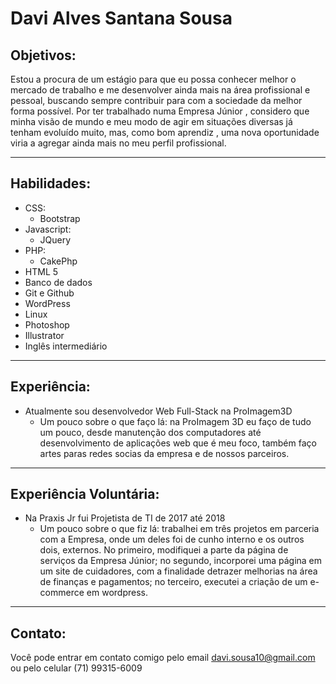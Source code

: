 # Davi Alves Santana Sousa

## Objetivos:

Estou a procura de um estágio
para que eu possa conhecer
melhor o mercado de trabalho e
me desenvolver ainda mais na
área profissional e pessoal,
buscando sempre contribuir
para com a sociedade da
melhor forma possível. Por ter
trabalhado numa Empresa Júnior
, considero que minha visão de
mundo e meu modo de agir em
situações diversas já tenham
evoluído muito, mas, como bom
aprendiz , uma nova
oportunidade viria a agregar
ainda mais no meu perfil
profissional.

-   -   -

## Habilidades:
* CSS:
    * Bootstrap
* Javascript:
    * JQuery
* PHP:
    * CakePhp      
* HTML 5
* Banco de dados
* Git e Github
* WordPress
* Linux
* Photoshop
* Illustrator
* Inglês intermediário

-   -   -

## Experiência:

* Atualmente sou desenvolvedor Web Full-Stack na ProImagem3D  
    * Um pouco sobre o que faço lá: na ProImagem 3D eu faço de tudo um
    pouco, desde manutenção dos computadores
    até desenvolvimento de aplicações web que é
    meu foco, também faço artes paras redes socias
    da empresa e de nossos parceiros.

-   -   -

## Experiência Voluntária:

* Na Praxis Jr fui Projetista de TI de 2017 até 2018
    * Um pouco sobre o que fiz lá: trabalhei em três projetos em parceria com
a Empresa, onde um deles foi de cunho
interno e os outros dois, externos. No
primeiro, modifiquei a parte da página de
serviços da Empresa Júnior; no segundo,
incorporei uma página em um site de
cuidadores, com a finalidade detrazer
melhorias na área de finanças e
pagamentos; no terceiro, executei a criação
de um e-commerce em wordpress.

-   -   -

## Contato:

Você pode entrar em contato comigo pelo email davi.sousa10@gmail.com ou pelo celular (71) 99315-6009